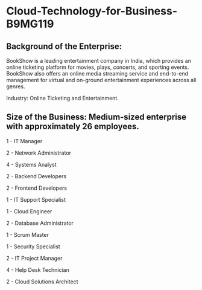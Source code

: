 # Cloud-Technology-for-Business- B9MG119

## Background of the Enterprise:

BookShow is a leading entertainment company in India, which provides an online ticketing platform for movies, plays, concerts, and sporting events. BookShow also offers an online media streaming service and end-to-end management for virtual and on-ground entertainment experiences across all genres.  
 
Industry: Online Ticketing and Entertainment. 

## Size of the Business: Medium-sized enterprise with approximately 26 employees. 
 
1 -  IT Manager	 

2 - Network Administrator	 

4 -  Systems Analyst	 

2 -  Backend Developers 

2 -  Frontend Developers	 

1 -  IT Support Specialist 

1 -  Cloud Engineer 	 

2 -  Database Administrator 

1 -  Scrum Master	 

1 -  Security Specialist	 

2 -  IT Project Manager	 

4 -  Help Desk Technician	 

2 -  Cloud Solutions Architect 


